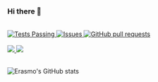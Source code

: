 ### Hi there 👋


  <p align="left">
    <br />
    <a href="https://github.com/erasmogarcia84/erasmogarcia84/actions">
      <img alt="Tests Passing" src="https://github.com/anuraghazra/github-readme-stats/workflows/Test/badge.svg" />
    </a>
    <a href="https://github.com/erasmogarcia84/github-readme-stats/issues">
      <img alt="Issues" src="https://img.shields.io/github/issues/erasmogarcia84/github-readme-stats?color=0088ff" />
    </a>
    <a href="https://github.com/erasmogarcia84/github-readme-stats/pulls">
      <img alt="GitHub pull requests" src="https://img.shields.io/github/issues-pr/erasmogarcia84/github-readme-stats?color=0088ff" />
    </a>
    <br />
    <br />
    <a href="https://a.paddle.com/v2/click/16413/119403?link=1227">
      <img src="https://img.shields.io/badge/Supported%20by-VSCode%20Power%20User%20%E2%86%92-gray.svg?colorA=655BE1&colorB=4F44D6&style=for-the-badge"/>
    </a>
    <a href="https://a.paddle.com/v2/click/16413/119403?link=2345">
      <img src="https://img.shields.io/badge/Supported%20by-Node%20Cli.com%20%E2%86%92-gray.svg?colorA=61c265&colorB=4CAF50&style=for-the-badge"/>
    </a>
    <br />
    <br />
  </p>

  ![Erasmo's GitHub stats](https://github-readme-stats.vercel.app/api?username=erasmogarcia84&theme=dark&show_icons=true&count_private=true)


<!--
**erasmogarcia84/erasmogarcia84** is a ✨ _special_ ✨ repository because its `README.md` (this file) appears on your GitHub profile.

Here are some ideas to get you started:

- 🔭 I’m currently working on ...
- 🌱 I’m currently learning ...
- 👯 I’m looking to collaborate on ...
- 🤔 I’m looking for help with ...
- 💬 Ask me about ...
- 📫 How to reach me: ...
- 😄 Pronouns: ...
- ⚡ Fun fact: ...
-->
